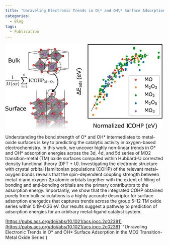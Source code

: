 ```yaml
---
title: "Unraveling Electronic Trends in O\* and OH\* Surface Adsorption in the MO2 Transition-Metal Oxide Series"
categories:
  - Blog
tags:
  - Publication
---
```


![GraphicalAbstract](/assets/images/COHP_trends.gif)

Understanding the bond strength of O\* and OH\* intermediates to metal-oxide surfaces is key to predicting the catalytic activity in oxygen-based electrochemistry. In this work, we uncover highly non-linear trends in O\* and OH\* adsorption energies across the 3d, 4d, and 5d series of MO2 transition-metal (TM) oxide surfaces computed within Hubbard-U corrected density functional theory (DFT + U). Investigating the electronic structure with crystal orbital Hamiltonian populations (COHP) of the relevant metal–oxygen bonds reveals that the spin-dependent coupling strength between metal-d and oxygen-2p atomic orbitals together with the extent of filling of bonding and anti-bonding orbitals are the primary contributors to the adsorption energy. Importantly, we show that the integrated COHP obtained purely from bulk calculations is a highly accurate descriptor for surface adsorption energetics that captures trends across the group 5–12 TM oxide series within 0.19–0.36 eV. Our results suggest a pathway to prediction of adsorption energies for an arbitrary metal–ligand catalyst system.

[https://pubs.acs.org/doi/abs/10.1021/acs.jpcc.2c02381](https://pubs.acs.org/doi/abs/10.1021/acs.jpcc.2c02381 '"Unraveling Electronic Trends in O* and OH* Surface Adsorption in the MO2 Transition-Metal Oxide Series')
